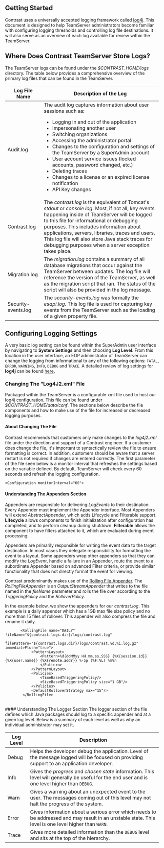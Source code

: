 <!--
title: "Configuring Logging with TeamServer"
description: "Guidelines for configuring logging within TeamServer using the log4j2.xml property file"
tags: "installation setup configuration EOP logging log4j"
-->

## Getting Started
Contrast uses a universally accepted logging framework called [log4j](http://logging.apache.org/log4j/2.x/). This document is designed to help TeamServer administrators become familiar with configuring logging thresholds and controlling log file destinations. It will also serve as an overview of each log available for review within the TeamServer.

## Where Does Contrast TeamServer Store Logs?
The TeamServer logs can be found under the *$CONTRAST_HOME/logs* directory. The table below provides a comprehensive overview of the primary log files that can be found in the TeamServer.

| Log File Name       | Description of the Log                                                                                                                                                                                                                                                                                                                                                                                                                                                  |
|---------------------|-------------------------------------------------------------------------------------------------------------------------------------------------------------------------------------------------------------------------------------------------------------------------------------------------------------------------------------------------------------------------------------------------------------------------------------------------------------------------|
| Audit.log           | The audit log captures information about user sessions such as:  <ul><li>Logging in and out of the application </li><li>Impersonating another user</li><li>Switching organizations</li><li>Accessing the administrator portal</li><li>Changes to the configuration and settings of the TeamServer by a SuperAdmin account</li><li>User account service issues (locked accounts, password changed, etc.)</li><li> Deleting traces </li><li>Changes to a license or an expired license notification</li><li>API Key changes</li>|
| Contrast.log        | The *contrast.log* is the equivalent of Tomcat's *stdout* or *console log*. Most, if not all, key events happening inside of TeamServer will be logged to this file for informational or debugging purposes. This includes information about applications, servers, libraries, traces and users. This log file will also store Java stack traces for debugging purposes when a server exception takes place.                                                                    |
| Migration.log       | The *migration.log* contains a summary of all database migrations that occur against the TeamServer between updates. The log file will reference the version of the TeamServer, as well as the migration script that ran. The status of the script will also be provided in the log message.                                                                                                                                                                              |
| Security-events.log | The *security-events.log* was formally the *esapi.log*. This log file is used for capturing key events from the TeamServer such as the loading of a given property file.                                                                                                                                                                                                                                                                                                    |

## Configuring Logging Settings
A very basic log setting can be found within the SuperAdmin user interface by navigating to **System Settings** and then choosing **Log Level**. From this location in the user interface, an EOP administrator of TeamServer can change the logging from informational to any of the following options: ```FATAL```, ```ERROR```, ```WARNING```, ```INFO```, ```DEBUG``` and ```TRACE```. A detailed review of log settings for **log4j** can be found [here](http://logging.apache.org/log4j/2.x/manual/customloglevels.html).

### Changing The "Log4J2.xml" File
Packaged within the TeamServer is a configurable xml file used to host our log4j configuration. This file can be found under *$CONTRAST_HOME/data/conf*. The sections below describe the file components and how to make use of the file for increased or decreased logging purposes.

#### About Changing The File
Contrast recommends that customers only make changes to the *log4j2.xml* file under the direction and support of a Contrast engineer. If a customer does change the file, it's important to syntactically review the file to ensure formatting is correct. In addition, customers should be aware that a server restart is not required if changes are entered correctly. The first parameter of the file seen below is a monitor interval that refreshes the settings based on the variable defined. By default, TeamServer will check every 60 seconds and refresh the logging configuration.

````
<Configuration monitorInterval="60">
````

#### Understanding The Appenders Section
Appenders are responsible for delivering *LogEvents* to their destination. Every Appender must implement the Appender interface. Most Appenders will extend *AbstractAppender*, which adds Lifecycle and Filterable support. **Lifecycle** allows components to finish initialization after configuration has completed, and to perform cleanup during shutdown. **Filterable** allows the component to have filters attached to it, which are evaluated during event processing.

Appenders are primarily responsible for writing the event data to the target destination. In most cases they delegate responsibility for formatting the event to a layout. Some appenders wrap other appenders so that they can modify the *LogEvent*, handle a failure in an Appender, route the event to a subordinate Appender based on advanced Filter criteria, or provide similar functionality that does not directly format the event for viewing.

Contrast predominantly makes use of the [Rolling File Appender](https://logging.apache.org/log4j/2.x/manual/appenders.html). The *RollingFileAppender* is an *OutputStreamAppender* that writes to the file named in the *fileName* parameter and rolls the file over according to the *TriggeringPolicy* and the *RolloverPolicy*. 

In the example below, we show the appenders for our *contrast.log*. This example is a daily appender which has a 1GB max file size policy and no more than 15 files of rollover. This appender will also compress the file and rename it daily.

````
       <RollingFile name="DAILY" fileName="${contrast.logs.dir}/logs/contrast.log"
                     filePattern="${contrast.logs.dir}/logs/contrast.%d.%i.log.gz" immediateFlush="true">
            <PatternLayout>
                <Pattern>%d{ddMMyy HH.mm.ss,SSS} {%X{session.id}} {%X{user.name}} {%X{remote.addr}} %-5p (%F:%L) %m%n
                </Pattern>
            </PatternLayout>
            <Policies>
                <TimeBasedTriggeringPolicy/>
                <SizeBasedTriggeringPolicy size="1 GB"/>
            </Policies>
            <DefaultRolloverStrategy max="15"/>
        </RollingFile>
````

<br/>
#### Understanding The Logger Section
The logger section of the file defines which Java packages should log to a specific appender and at a given log level. Below is a summary of each level as well as why an individual administrator may set it. 

| Log Level | Description                                                                                                                                                      |
|-----------|------------------------------------------------------------------------------------------------------------------------------------------------------------------|
| Debug     | Helps the developer debug the application. Level of the message logged will be focused on providing support to an application developer.                  |
| Info      | Gives the *progress* and *chosen state* information. This level will generally be useful for the end user and is one level higher than ```DEBUG```.   |
| Warn      | Gives a warning about an unexpected event to the user. The messages coming out of this level may not halt the progress of the system.           |
| Error     | Gives information about a serious error which needs to be addressed and may result in an unstable state. This level is one level higher than ```WARN```. |
| Trace     | Gives more detailed information than the ```DEBUG``` level and sits at the top of the hierarchy.                                                             |
